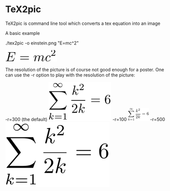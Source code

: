 TeX2pic
=======

TeX2pic is command line tool which converts a tex equation into an image

A basic example

./tex2pic -o einstein.png "E=mc^2"

![einstein](https://github.com/JeroenMulkers/tex2pic/blob/master/examples/einstein.png)

The resolution of the picture is of course not good enough for a poster. One can use the -r option to play with the resolution of the picture:

-r=300  (the default)
![](https://github.com/JeroenMulkers/tex2pic/blob/master/examples/series_default.png)
-r=100
![](https://github.com/JeroenMulkers/tex2pic/blob/master/examples/series_r100.png)
-r=500
![](https://github.com/JeroenMulkers/tex2pic/blob/master/examples/series_r500.png)
